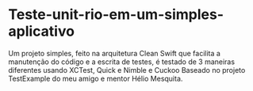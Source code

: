 # Teste-unit-rio-em-um-simples-aplicativo
Um projeto simples, feito na arquitetura Clean Swift que facilita a manutenção do código e a escrita de testes, é testado de 3 maneiras diferentes usando XCTest, Quick e Nimble e Cuckoo
Baseado no projeto TestExample do meu amigo e mentor Hélio Mesquita.
